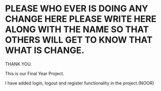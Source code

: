 # PLEASE WHO EVER IS DOING ANY CHANGE HERE PLEASE WRITE HERE ALONG WITH THE NAME SO THAT OTHERS WILL GET TO KNOW THAT WHAT IS CHANGE.
THANK YOU.

This is our Final Year Project.

I have added login, logout and register functionality in the project.(NOOR)

